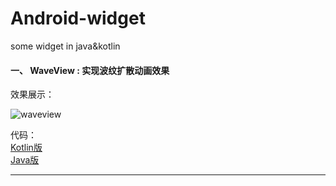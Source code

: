 # Android-widget
some widget in java&amp;kotlin

#### 一、 WaveView : 实现波纹扩散动画效果
效果展示：

![waveview](https://user-gold-cdn.xitu.io/2018/2/4/16160440001091b9?w=258&h=409&f=gif&s=746513)

代码：  
[Kotlin版](./src/kotlin/WaveView.kt)  
[Java版](./src/Java/WaveView.java)

***